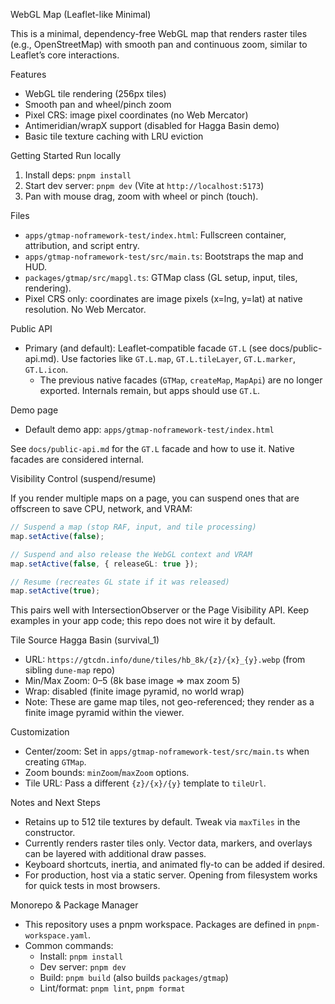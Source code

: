 WebGL Map (Leaflet-like Minimal)

This is a minimal, dependency-free WebGL map that renders raster tiles (e.g., OpenStreetMap) with smooth pan and continuous zoom, similar to Leaflet’s core interactions.

Features

- WebGL tile rendering (256px tiles)
- Smooth pan and wheel/pinch zoom
- Pixel CRS: image pixel coordinates (no Web Mercator)
- Antimeridian/wrapX support (disabled for Hagga Basin demo)
- Basic tile texture caching with LRU eviction

Getting Started
Run locally

1. Install deps: `pnpm install`
2. Start dev server: `pnpm dev` (Vite at `http://localhost:5173`)
3. Pan with mouse drag, zoom with wheel or pinch (touch).

Files

- `apps/gtmap-noframework-test/index.html`: Fullscreen container, attribution, and script entry.
- `apps/gtmap-noframework-test/src/main.ts`: Bootstraps the map and HUD.
- `packages/gtmap/src/mapgl.ts`: GTMap class (GL setup, input, tiles, rendering).
- Pixel CRS only: coordinates are image pixels (x=lng, y=lat) at native resolution. No Web Mercator.

Public API

- Primary (and default): Leaflet‑compatible facade `GT.L` (see docs/public-api.md). Use factories like `GT.L.map`, `GT.L.tileLayer`, `GT.L.marker`, `GT.L.icon`.
  - The previous native facades (`GTMap`, `createMap`, `MapApi`) are no longer exported. Internals remain, but apps should use `GT.L`.

Demo page

- Default demo app: `apps/gtmap-noframework-test/index.html`

See `docs/public-api.md` for the `GT.L` facade and how to use it. Native facades are considered internal.

Visibility Control (suspend/resume)

If you render multiple maps on a page, you can suspend ones that are offscreen to save CPU, network, and VRAM:

```ts
// Suspend a map (stop RAF, input, and tile processing)
map.setActive(false);

// Suspend and also release the WebGL context and VRAM
map.setActive(false, { releaseGL: true });

// Resume (recreates GL state if it was released)
map.setActive(true);
```

This pairs well with IntersectionObserver or the Page Visibility API. Keep examples in your app code; this repo does not wire it by default.

Tile Source
Hagga Basin (survival_1)

- URL: `https://gtcdn.info/dune/tiles/hb_8k/{z}/{x}_{y}.webp` (from sibling `dune-map` repo)
- Min/Max Zoom: 0–5 (8k base image => max zoom 5)
- Wrap: disabled (finite image pyramid, no world wrap)
- Note: These are game map tiles, not geo-referenced; they render as a finite image pyramid within the viewer.

Customization

- Center/zoom: Set in `apps/gtmap-noframework-test/src/main.ts` when creating `GTMap`.
- Zoom bounds: `minZoom`/`maxZoom` options.
- Tile URL: Pass a different `{z}/{x}/{y}` template to `tileUrl`.

Notes and Next Steps

- Retains up to 512 tile textures by default. Tweak via `maxTiles` in the constructor.
- Currently renders raster tiles only. Vector data, markers, and overlays can be layered with additional draw passes.
- Keyboard shortcuts, inertia, and animated fly-to can be added if desired.
- For production, host via a static server. Opening from filesystem works for quick tests in most browsers.

Monorepo & Package Manager

- This repository uses a pnpm workspace. Packages are defined in `pnpm-workspace.yaml`.
- Common commands:
  - Install: `pnpm install`
  - Dev server: `pnpm dev`
  - Build: `pnpm build` (also builds `packages/gtmap`)
  - Lint/format: `pnpm lint`, `pnpm format`
